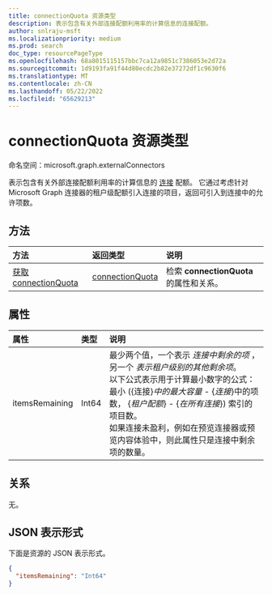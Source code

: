 ```yaml
---
title: connectionQuota 资源类型
description: 表示包含有关外部连接配额利用率的计算信息的连接配额。
author: snlraju-msft
ms.localizationpriority: medium
ms.prod: search
doc_type: resourcePageType
ms.openlocfilehash: 68a8015115157bbc7ca12a9851c7386053e2d72a
ms.sourcegitcommit: 1d9193fa91f44d80ecdc2b82e37272df1c9630f6
ms.translationtype: MT
ms.contentlocale: zh-CN
ms.lasthandoff: 05/22/2022
ms.locfileid: "65629213"
---
```

# <a name="connectionquota-resource-type"></a>connectionQuota 资源类型

命名空间：microsoft.graph.externalConnectors

表示包含有关外部连接配额利用率的计算信息的 [连接](externalconnectors-externalconnection.md) 配额。 它通过考虑针对 Microsoft Graph 连接器的租户级配额引入连接的项目，返回可引入到连接中的允许项数。

## <a name="methods"></a>方法

|方法|返回类型|说明|
|:---|:---|:---|
| [获取 connectionQuota](../api/externalconnectors-connectionquota-get.md) |[connectionQuota](../resources/externalconnectors-connectionquota.md)| 检索 **connectionQuota** 的属性和关系。 |

## <a name="properties"></a>属性

|属性|类型|说明|
|:---|:---|:---|
| itemsRemaining | Int64 | 最少两个值，一个表示 *连接中剩余的项* ，另一个 *表示租户级别的其他剩余项*。 <br/>以下公式表示用于计算最小数字的公式：<br/> 最小 (\{&#65279;连接\}_中的最大容量_ - \{_&#65279;连接_\}中的项数， \{_&#65279;租户配额_\} - \{_&#65279;在所有连接_\}) 索引的项目数。 <br/>如果连接未盈利，例如在预览连接器或预览内容体验中，则此属性只是连接中剩余项的数量。 |

## <a name="relationships"></a>关系

无。

## <a name="json-representation"></a>JSON 表示形式

下面是资源的 JSON 表示形式。
<!-- {
  "blockType": "resource",
  "keyProperty": "id",
  "@odata.type": "microsoft.graph.externalConnectors.connectionQuota",
  "openType": false
}
-->

``` json
{
  "itemsRemaining": "Int64"
}
```
